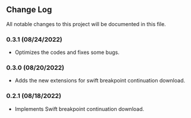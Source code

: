 ## Change Log

All notable changes to this project will be documented in this file.

### 0.3.1 (08/24/2022)

- Optimizes the codes and fixes some bugs.

### 0.3.0 (08/20/2022)

- Adds the new extensions for swift breakpoint continuation download.

### 0.2.1 (08/18/2022)

- Implements Swift breakpoint continuation download.
